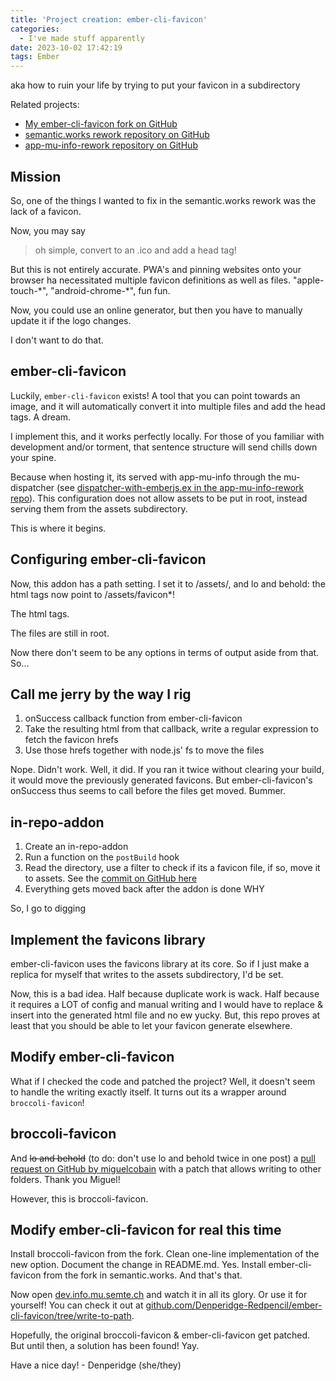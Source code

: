 ```yaml
---
title: 'Project creation: ember-cli-favicon'
categories:
  - I've made stuff apparently
date: 2023-10-02 17:42:19
tags: Ember
---
```


aka how to ruin your life by trying to put your favicon in a subdirectory

Related projects:
- [My ember-cli-favicon fork on GitHub](https://github.com/Denperidge-Redpencil/ember-cli-favicon)
- [semantic.works rework repository on GitHub](https://github.com/Denperidge-Redpencil/semantic.works)
- [app-mu-info-rework repository on GitHub](https://github.com/Denperidge-Redpencil/app-mu-info-rework)

## Mission

So, one of the things I wanted to fix in the semantic.works rework was the lack of a favicon.

Now, you may say

> oh simple, convert to an .ico and add a head tag!

But this is not entirely accurate. PWA's and pinning websites onto your browser ha necessitated multiple favicon definitions as well as files. "apple-touch-\*", "android-chrome-\*", fun fun. 

Now, you could use an online generator, but then you have to manually update it if the logo changes.

I don't want to do that.

## ember-cli-favicon

Luckily, `ember-cli-favicon` exists! A tool that you can point towards an image, and it will automatically convert it into multiple files and add the head tags. A dream.

I implement this, and it works perfectly locally. For those of you familiar with development and/or torment, that sentence structure will send chills down your spine.

Because when hosting it, its served with app-mu-info through the mu-dispatcher (see [dispatcher-with-emberjs.ex in the app-mu-info-rework repo](https://github.com/Denperidge-Redpencil/app-mu-info-rework/blob/master/config/dispatcher/dispatcher-with-emberjs.ex)). This configuration does not allow assets to be put in root, instead serving them from the assets subdirectory.

This is where it begins.

## Configuring ember-cli-favicon

Now, this addon has a path setting. I set it to /assets/, and lo and behold: the html tags now point to /assets/favicon*!

The html tags.

The files are still in root.

Now there don't seem to be any options in terms of output aside from that. So...

## Call me jerry by the way I rig
1. onSuccess callback function from ember-cli-favicon
2. Take the resulting html from that callback, write a regular expression to fetch the favicon hrefs
3. Use those hrefs together with node.js' fs to move the files

Nope. Didn't work. Well, it did. If you ran it twice without clearing your build, it would move the previously generated favicons. But ember-cli-favicon's onSuccess thus seems to call before the files get moved. Bummer.

## in-repo-addon
1. Create an in-repo-addon
2. Run a function on the `postBuild` hook
3. Read the directory, use a filter to check if its a favicon file, if so, move it to assets. See the [commit on GitHub here](https://github.com/Denperidge-Redpencil/semantic.works/commit/4b7ff7e0d70af7add6a0931031696d35dee7bc5a)
4. Everything gets moved back after the addon is done WHY

So, I go to digging

## Implement the favicons library
ember-cli-favicon uses the favicons library at its core. So if I just make a replica for myself that writes to the assets subdirectory, I'd be set. 

Now, this is a bad idea. Half because duplicate work is wack. Half because it requires a LOT of config and manual writing and I would have to replace & insert into the generated html file and no ew yucky. But, this repo proves at least that you should be able to let your favicon generate elsewhere.

## Modify ember-cli-favicon
What if I checked the code and patched the project? Well, it doesn't seem to handle the writing exactly itself. It turns out its a wrapper around `broccoli-favicon`!

## broccoli-favicon
And ~~lo and behold~~ (to do: don't use lo and behold twice in one post) a [pull request on GitHub by miguelcobain](https://github.com/davewasmer/broccoli-favicon/pull/67) with a patch that allows writing to other folders. Thank you Miguel!

However, this is broccoli-favicon.

## Modify ember-cli-favicon for real this time
Install broccoli-favicon from the fork. Clean one-line implementation of the new option. Document the change in README.md. Yes. Install ember-cli-favicon from the fork in semantic.works. And that's that.

Now open [dev.info.mu.semte.ch](https://dev.info.mu.semte.ch) and watch it in all its glory. Or use it for yourself! You can check it out at [github.com/Denperidge-Redpencil/ember-cli-favicon/tree/write-to-path](https://github.com/Denperidge-Redpencil/ember-cli-favicon/tree/write-to-path).

Hopefully, the original broccoli-favicon & ember-cli-favicon get patched. But until then, a solution has been found! Yay.

Have a nice day!
\- Denperidge (she/they)
